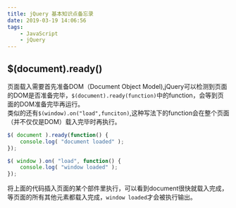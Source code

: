 ```yaml
---
title: jQuery 基本知识点备忘录
date: 2019-03-19 14:06:56
tags:
    - JavaScript
    - jQuery
---
```


## $(document).ready()

页面载入需要首先准备DOM（Document Object Model),jQuery可以检测到页面的DOM是否准备完毕，`$(document).ready(function)`中的function，会等到页面的DOM准备完毕再运行。  
类似的还有`$(window).on("load",funciton)`,这种写法下的function会在整个页面（并不仅仅是DOM）载入完毕时再执行。

```JavaScript
$( document ).ready(function() {
    console.log( "document loaded" );
});

$( window ).on( "load", function() {
    console.log( "window loaded" );
});
```
将上面的代码插入页面的某个部件里执行，可以看到document很快就载入完成，等页面的所有其他元素都载入完成，`window loaded`才会被执行输出。

